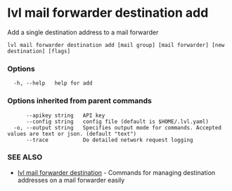 # lvl mail forwarder destination add

Add a single destination address to a mail forwarder

```
lvl mail forwarder destination add [mail group] [mail forwarder] [new destination] [flags]
```

### Options

```
  -h, --help   help for add
```

### Options inherited from parent commands

```
      --apikey string   API key
      --config string   config file (default is $HOME/.lvl.yaml)
  -o, --output string   Specifies output mode for commands. Accepted values are text or json. (default "text")
      --trace           Do detailed network request logging
```

### SEE ALSO

* [lvl mail forwarder destination](lvl_mail_forwarder_destination.md)	 - Commands for managing destination addresses on a mail forwarder easily


